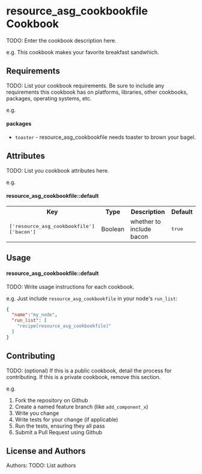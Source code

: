 resource_asg_cookbookfile Cookbook
==================================
TODO: Enter the cookbook description here.

e.g.
This cookbook makes your favorite breakfast sandwhich.

Requirements
------------
TODO: List your cookbook requirements. Be sure to include any requirements this cookbook has on platforms, libraries, other cookbooks, packages, operating systems, etc.

e.g.
#### packages
- `toaster` - resource_asg_cookbookfile needs toaster to brown your bagel.

Attributes
----------
TODO: List you cookbook attributes here.

e.g.
#### resource_asg_cookbookfile::default
<table>
  <tr>
    <th>Key</th>
    <th>Type</th>
    <th>Description</th>
    <th>Default</th>
  </tr>
  <tr>
    <td><tt>['resource_asg_cookbookfile']['bacon']</tt></td>
    <td>Boolean</td>
    <td>whether to include bacon</td>
    <td><tt>true</tt></td>
  </tr>
</table>

Usage
-----
#### resource_asg_cookbookfile::default
TODO: Write usage instructions for each cookbook.

e.g.
Just include `resource_asg_cookbookfile` in your node's `run_list`:

```json
{
  "name":"my_node",
  "run_list": [
    "recipe[resource_asg_cookbookfile]"
  ]
}
```

Contributing
------------
TODO: (optional) If this is a public cookbook, detail the process for contributing. If this is a private cookbook, remove this section.

e.g.
1. Fork the repository on Github
2. Create a named feature branch (like `add_component_x`)
3. Write you change
4. Write tests for your change (if applicable)
5. Run the tests, ensuring they all pass
6. Submit a Pull Request using Github

License and Authors
-------------------
Authors: TODO: List authors

